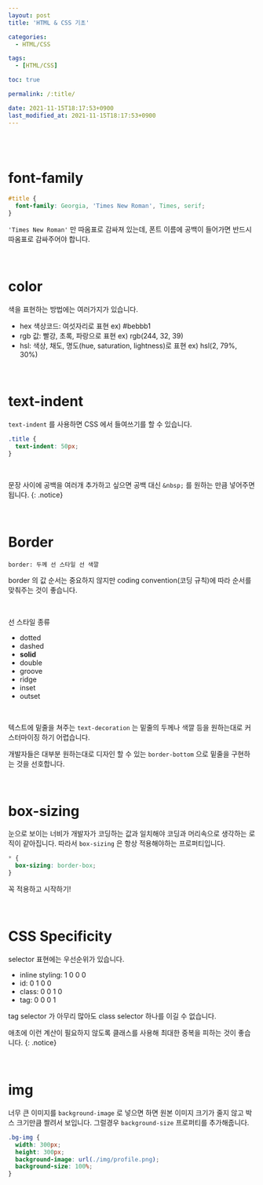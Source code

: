 ```yaml
---
layout: post
title: 'HTML & CSS 기초'

categories:
  - HTML/CSS

tags:
  - [HTML/CSS]

toc: true

permalink: /:title/

date: 2021-11-15T18:17:53+0900
last_modified_at: 2021-11-15T18:17:53+0900
---
```


<br>
<br>

# font-family

```css
#title {
  font-family: Georgia, 'Times New Roman', Times, serif;
}
```

`'Times New Roman'` 만 따옴표로 감싸져 있는데, 폰트 이름에 공백이 들어가면 반드시 따옴표로 감싸주어야 합니다.

<br>

# color

색을 표현하는 방법에는 여러가지가 있습니다.

- hex 색상코드: 여섯자리로 표현 ex) #bebbb1
- rgb 값: 빨강, 초록, 파랑으로 표현 ex) rgb(244, 32, 39)
- hsl: 색상, 채도, 명도(hue, saturation, lightness)로 표현 ex) hsl(2, 79%, 30%)

<br>

# text-indent

`text-indent` 를 사용하면 CSS 에서 들여쓰기를 할 수 있습니다.

```css
.title {
  text-indent: 50px;
}
```

<br>

문장 사이에 공백을 여러개 추가하고 싶으면 공백 대신 `&nbsp;` 를 원하는 만큼 넣어주면 됩니다.
{: .notice}

<br>

# Border

`border: 두께 선 스타일 선 색깔`

border 의 값 순서는 중요하지 않지만 coding convention(코딩 규칙)에 따라 순서를 맞춰주는 것이 좋습니다.

<br>

선 스타일 종류

- dotted
- dashed
- **solid**
- double
- groove
- ridge
- inset
- outset

<br>

텍스트에 밑줄을 쳐주는 `text-decoration` 는 밑줄의 두께나 색깔 등을 원하는대로 커스터마이징 하기 어렵습니다.

개발자들은 대부분 원하는대로 디자인 할 수 있는 `border-bottom` 으로 밑줄을 구현하는 것을 선호합니다.

<br>

# box-sizing

눈으로 보이는 너비가 개발자가 코딩하는 값과 일치해야 코딩과 머리속으로 생각하는 로직이 같아집니다. 따라서 `box-sizing` 은 항상 적용해야하는 프로퍼티입니다.

```css
* {
  box-sizing: border-box;
}
```

꼭 적용하고 시작하기!

<br>

# CSS Specificity

selector 표현에는 우선순위가 있습니다.

- inline styling: 1 0 0 0
- id: 0 1 0 0
- class: 0 0 1 0
- tag: 0 0 0 1

tag selector 가 아무리 많아도 class selector 하나를 이길 수 없습니다.

애초에 이런 계산이 필요하지 않도록 클래스를 사용해 최대한 중복을 피하는 것이 좋습니다.
{: .notice}

<br>

# img

너무 큰 이미지를 `background-image` 로 넣으면 하면 원본 이미지 크기가 줄지 않고 박스 크기만큼 짤려서 보입니다. 그럴경우 `background-size` 프로퍼티를 추가해줍니다.

```css
.bg-img {
  width: 300px;
  height: 300px;
  background-image: url(./img/profile.png);
  background-size: 100%;
}
```
